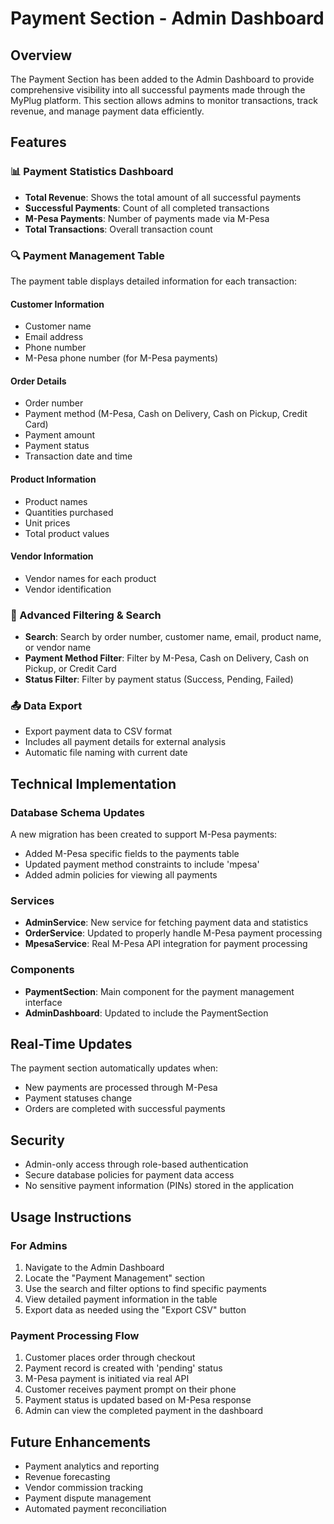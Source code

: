 # Payment Section - Admin Dashboard

## Overview
The Payment Section has been added to the Admin Dashboard to provide comprehensive visibility into all successful payments made through the MyPlug platform. This section allows admins to monitor transactions, track revenue, and manage payment data efficiently.

## Features

### 📊 Payment Statistics Dashboard
- **Total Revenue**: Shows the total amount of all successful payments
- **Successful Payments**: Count of all completed transactions
- **M-Pesa Payments**: Number of payments made via M-Pesa
- **Total Transactions**: Overall transaction count

### 🔍 Payment Management Table
The payment table displays detailed information for each transaction:

#### Customer Information
- Customer name
- Email address
- Phone number
- M-Pesa phone number (for M-Pesa payments)

#### Order Details
- Order number
- Payment method (M-Pesa, Cash on Delivery, Cash on Pickup, Credit Card)
- Payment amount
- Payment status
- Transaction date and time

#### Product Information
- Product names
- Quantities purchased
- Unit prices
- Total product values

#### Vendor Information
- Vendor names for each product
- Vendor identification

### 🔧 Advanced Filtering & Search
- **Search**: Search by order number, customer name, email, product name, or vendor name
- **Payment Method Filter**: Filter by M-Pesa, Cash on Delivery, Cash on Pickup, or Credit Card
- **Status Filter**: Filter by payment status (Success, Pending, Failed)

### 📤 Data Export
- Export payment data to CSV format
- Includes all payment details for external analysis
- Automatic file naming with current date

## Technical Implementation

### Database Schema Updates
A new migration has been created to support M-Pesa payments:
- Added M-Pesa specific fields to the payments table
- Updated payment method constraints to include 'mpesa'
- Added admin policies for viewing all payments

### Services
- **AdminService**: New service for fetching payment data and statistics
- **OrderService**: Updated to properly handle M-Pesa payment processing
- **MpesaService**: Real M-Pesa API integration for payment processing

### Components
- **PaymentSection**: Main component for the payment management interface
- **AdminDashboard**: Updated to include the PaymentSection

## Real-Time Updates
The payment section automatically updates when:
- New payments are processed through M-Pesa
- Payment statuses change
- Orders are completed with successful payments

## Security
- Admin-only access through role-based authentication
- Secure database policies for payment data access
- No sensitive payment information (PINs) stored in the application

## Usage Instructions

### For Admins
1. Navigate to the Admin Dashboard
2. Locate the "Payment Management" section
3. Use the search and filter options to find specific payments
4. View detailed payment information in the table
5. Export data as needed using the "Export CSV" button

### Payment Processing Flow
1. Customer places order through checkout
2. Payment record is created with 'pending' status
3. M-Pesa payment is initiated via real API
4. Customer receives payment prompt on their phone
5. Payment status is updated based on M-Pesa response
6. Admin can view the completed payment in the dashboard

## Future Enhancements
- Payment analytics and reporting
- Revenue forecasting
- Vendor commission tracking
- Payment dispute management
- Automated payment reconciliation 